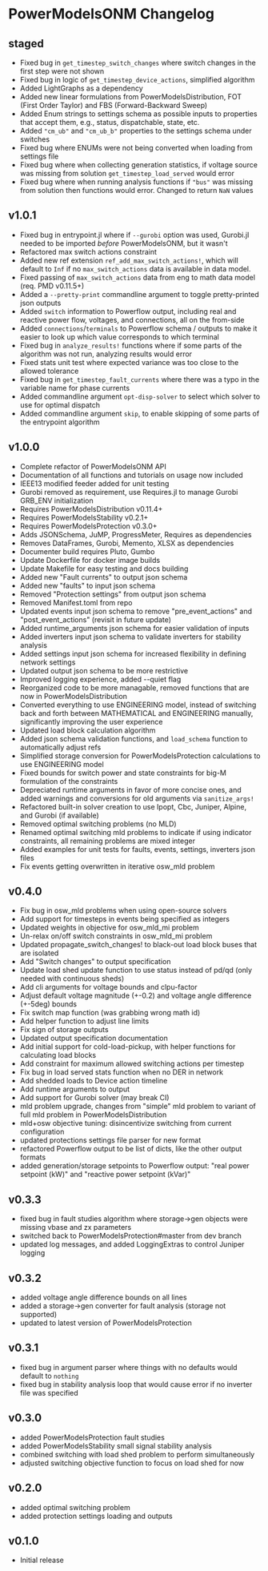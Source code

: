 # PowerModelsONM Changelog

## staged

- Fixed bug in `get_timestep_switch_changes` where switch changes in the first step were not shown
- Fixed bug in logic of `get_timestep_device_actions`, simplified algorithm
- Added LightGraphs as a dependency
- Added new linear formulations from PowerModelsDistribution, FOT (First Order Taylor) and FBS (Forward-Backward Sweep)
- Added Enum strings to settings schema as possible inputs to properties that accept them, e.g., status, dispatchable, state, etc.
- Added `"cm_ub"` and `"cm_ub_b"` properties to the settings schema under switches
- Fixed bug where ENUMs were not being converted when loading from settings file
- Fixed bug where when collecting generation statistics, if voltage source was missing from solution `get_timestep_load_served` would error
- Fixed bug where when running analysis functions if `"bus"` was missing from solution then functions would error. Changed to return `NaN` values

## v1.0.1

- Fixed bug in entrypoint.jl where if `--gurobi` option was used, Gurobi.jl needed to be imported _before_ PowerModelsONM, but it wasn't
- Refactored max switch actions constraint
- Added new ref extension `ref_add_max_switch_actions!`, which will default to `Inf` if no `max_switch_actions` data is available in data model.
- Fixed passing of `max_switch_actions` data from eng to math data model (req. PMD v0.11.5+)
- Added a `--pretty-print` commandline argument to toggle pretty-printed json outputs
- Added `switch` information to Powerflow output, including real and reactive power flow, voltages, and connections, all on the from-side
- Added `connections`/`terminals` to Powerflow schema / outputs to make it easier to look up which value corresponds to which terminal
- Fixed bug in `analyze_results!` functions where if some parts of the algorithm was not run, analyzing results would error
- Fixed stats unit test where expected variance was too close to the allowed tolerance
- Fixed bug in `get_timestep_fault_currents` where there was a typo in the variable name for phase currents
- Added commandline argument `opt-disp-solver` to select which solver to use for optimal dispatch
- Added commandline argument `skip`, to enable skipping of some parts of the entrypoint algorithm

## v1.0.0

- Complete refactor of PowerModelsONM API
- Documentation of all functions and tutorials on usage now included
- IEEE13 modified feeder added for unit testing
- Gurobi removed as requirement, use Requires.jl to manage Gurobi GRB_ENV initialization
- Requires PowerModelsDistribution v0.11.4+
- Requires PowerModelsStability v0.2.1+
- Requires PowerModelsProtection v0.3.0+
- Adds JSONSchema, JuMP, ProgressMeter, Requires as dependencies
- Removes DataFrames, Gurobi, Memento, XLSX as dependencies
- Documenter build requires Pluto, Gumbo
- Update Dockerfile for docker image builds
- Update Makefile for easy testing and docs building
- Added new "Fault currents" to output json schema
- Added new "faults" to input json schema
- Removed "Protection settings" from output json schema
- Removed Manifest.toml from repo
- Updated events input json schema to remove "pre_event_actions" and "post_event_actions" (revisit in future update)
- Added runtime_arguments json schema for easier validation of inputs
- Added inverters input json schema to validate inverters for stability analysis
- Added settings input json schema for increased flexibility in defining network settings
- Updated output json schema to be more restrictive
- Improved logging experience, added --quiet flag
- Reorganized code to be more managable, removed functions that are now in PowerModelsDistribution
- Converted everything to use ENGINEERING model, instead of switching back and forth between MATHEMATICAL and ENGINEERING manually, significantly improving the user experience
- Updated load block calculation algorithm
- Added json schema validation functions, and `load_schema` function to automatically adjust refs
- Simplified storage conversion for PowerModelsProtection calculations to use ENGINEERING model
- Fixed bounds for switch power and state constraints for big-M formulation of the constraints
- Depreciated runtime arguments in favor of more concise ones, and added warnings and conversions for old arguments via `sanitize_args!`
- Refactored built-in solver creation to use Ipopt, Cbc, Juniper, Alpine, and Gurobi (if available)
- Removed optimal switching problems (no MLD)
- Renamed optimal switching mld problems to indicate if using indicator constraints, all remaining problems are mixed integer
- Added examples for unit tests for faults, events, settings, inverters json files
- Fix events getting overwritten in iterative osw_mld problem

## v0.4.0

- Fix bug in osw_mld problems when using open-source solvers
- Add support for timesteps in events being specified as integers
- Updated weights in objective for osw_mld_mi problem
- Un-relax on/off switch constraints in osw_mld_mi problem
- Updated propagate_switch_changes! to black-out load block buses that are isolated
- Add "Switch changes" to output specification
- Update load shed update function to use status instead of pd/qd (only needed with continuous sheds)
- Add cli arguments for voltage bounds and clpu-factor
- Adjust default voltage magnitude (+-0.2) and voltage angle difference (+-5deg) bounds
- Fix switch map function (was grabbing wrong math id)
- Add helper function to adjust line limits
- Fix sign of storage outputs
- Updated output specification documentation
- Add initial support for cold-load-pickup, with helper functions for calculating load blocks
- Add constraint for maximum allowed switching actions per timestep
- Fix bug in load served stats function when no DER in network
- Add shedded loads to Device action timeline
- Add runtime arguments to output
- Add support for Gurobi solver (may break CI)
- mld problem upgrade, changes from "simple" mld problem to variant of full mld problem in PowerModelsDistribution
- mld+osw objective tuning: disincentivize switching from current configuration
- updated protections settings file parser for new format
- refactored Powerflow output to be list of dicts, like the other output formats
- added generation/storage setpoints to Powerflow output: "real power setpoint (kW)" and "reactive power setpoint (kVar)"

## v0.3.3

- fixed bug in fault studies algorithm where storage->gen objects were missing vbase and zx parameters
- switched back to PowerModelsProtection#master from dev branch
- updated log messages, and added LoggingExtras to control Juniper logging

## v0.3.2

- added voltage angle difference bounds on all lines
- added a storage->gen converter for fault analysis (storage not supported)
- updated to latest version of PowerModelsProtection

## v0.3.1

- fixed bug in argument parser where things with no defaults would default to `nothing`
- fixed bug in stability analysis loop that would cause error if no inverter file was specified

## v0.3.0

- added PowerModelsProtection fault studies
- added PowerModelsStability small signal stability analysis
- combined switching with load shed problem to perform simultaneously
- adjusted switching objective function to focus on load shed for now

## v0.2.0

- added optimal switching problem
- added protection settings loading and outputs

## v0.1.0

- Initial release
